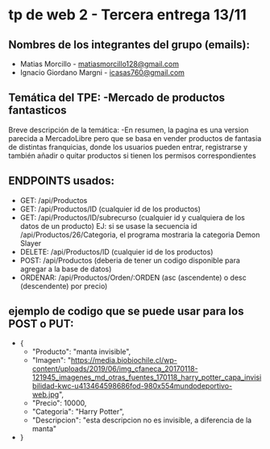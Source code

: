 # tp de web 2 - Tercera entrega 13/11
## Nombres de los integrantes del grupo (emails): 
- Matias Morcillo - matiasmorcillo128@gmail.com
- Ignacio Giordano Margni - icasas760@gmail.com

## Temática del TPE: -Mercado de productos fantasticos 
Breve descripción de la temática: -En resumen, la pagina es una version parecida a MercadoLibre pero que se basa en vender productos de fantasia de distintas franquicias, donde los usuarios pueden entrar, registrarse y también añadir o quitar productos si tienen los permisos correspondientes

## ENDPOINTS usados:
- GET: /api/Productos
- GET: /api/Productos/ID (cualquier id de los productos)
- GET: /api/Productos/ID/subrecurso (cualquier id y cualquiera de los datos de un producto) EJ: si se usase la secuencia id /api/Productos/26/Categoria, el programa mostraria la categoria Demon Slayer
- DELETE: /api/Productos/ID (cualquier id de los productos)
- POST: /api/Productos (deberia de tener un codigo disponible para agregar a la base de datos)
- ORDENAR:  /api/Productos/Orden/:ORDEN (asc (ascendente) o desc (descendente) por precio)
## ejemplo de codigo que se puede usar para los POST o PUT:
- {
    - "Producto": "manta invisible",
    - "Imagen": "https://media.biobiochile.cl/wp-content/uploads/2019/06/img_cfaneca_20170118-121945_imagenes_md_otras_fuentes_170118_harry_potter_capa_invisibilidad-kwc-u413464598686fod-980x554mundodeportivo-web.jpg",
    - "Precio": 10000,
    - "Categoria": "Harry Potter",
    - "Descripcion": "esta descripcion no es invisible, a diferencia de la manta"
- }
